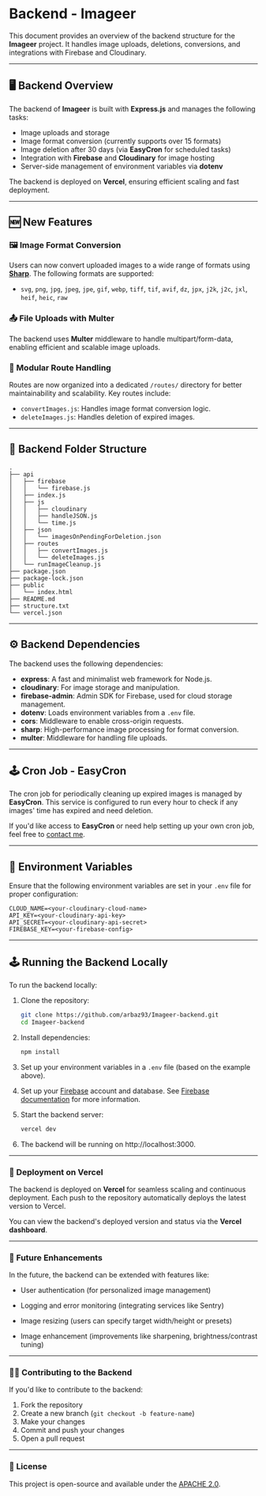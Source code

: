 # Backend - Imageer

This document provides an overview of the backend structure for the **Imageer** project. It handles image uploads, deletions, conversions, and integrations with Firebase and Cloudinary.

---

## 🖥️ Backend Overview

The backend of **Imageer** is built with **Express.js** and manages the following tasks:

- Image uploads and storage
- Image format conversion (currently supports over 15 formats)
- Image deletion after 30 days (via **EasyCron** for scheduled tasks)
- Integration with **Firebase** and **Cloudinary** for image hosting
- Server-side management of environment variables via **dotenv**

The backend is deployed on **Vercel**, ensuring efficient scaling and fast deployment.

---

## 🆕 New Features

### 🖼️ Image Format Conversion

Users can now convert uploaded images to a wide range of formats using [**Sharp**](https://sharp.pixelplumbing.com/). The following formats are supported:

- `svg`, `png`, `jpg`, `jpeg`, `jpe`, `gif`, `webp`, `tiff`, `tif`, `avif`, `dz`, `jpx`, `j2k`, `j2c`, `jxl`, `heif`, `heic`, `raw`

### 📤 File Uploads with Multer

The backend uses **Multer** middleware to handle multipart/form-data, enabling efficient and scalable image uploads.

### 🧭 Modular Route Handling

Routes are now organized into a dedicated `/routes/` directory for better maintainability and scalability. Key routes include:

- `convertImages.js`: Handles image format conversion logic.
- `deleteImages.js`: Handles deletion of expired images.

---

## 📁 Backend Folder Structure

```
.
├── api
│   ├── firebase
│   │   └── firebase.js
│   ├── index.js
│   ├── js
│   │   ├── cloudinary
│   │   ├── handleJSON.js
│   │   └── time.js
│   ├── json
│   │   └── imagesOnPendingForDeletion.json
│   ├── routes
│   │   ├── convertImages.js
│   │   └── deleteImages.js
│   └── runImageCleanup.js
├── package.json
├── package-lock.json
├── public
│   └── index.html
├── README.md
├── structure.txt
└── vercel.json
```

---

## ⚙️ Backend Dependencies

The backend uses the following dependencies:

- **express**: A fast and minimalist web framework for Node.js.
- **cloudinary**: For image storage and manipulation.
- **firebase-admin**: Admin SDK for Firebase, used for cloud storage management.
- **dotenv**: Loads environment variables from a `.env` file.
- **cors**: Middleware to enable cross-origin requests.
- **sharp**: High-performance image processing for format conversion.
- **multer**: Middleware for handling file uploads.

---

## 🕹️ Cron Job - EasyCron

The cron job for periodically cleaning up expired images is managed by **EasyCron**. This service is configured to run every hour to check if any images' time has expired and need deletion.

If you'd like access to **EasyCron** or need help setting up your own cron job, feel free to [contact me](mailto:yousafarbaz.dev@gmail.com).

---

## 📝 Environment Variables

Ensure that the following environment variables are set in your `.env` file for proper configuration:

```
CLOUD_NAME=<your-cloudinary-cloud-name> 
API_KEY=<your-cloudinary-api-key> 
API_SECRET=<your-cloudinary-api-secret>
FIREBASE_KEY=<your-firebase-config> 
```

---

## 🕹️ Running the Backend Locally

To run the backend locally:

1. Clone the repository:

   ```bash
   git clone https://github.com/arbaz93/Imageer-backend.git
   cd Imageer-backend
   ```

2. Install dependencies:

   ```bash
   npm install
   ```

3. Set up your environment variables in a `.env` file (based on the example above).

4. Set up your [Firebase](https://firebase.google.com/) account and database. See [Firebase documentation](https://firebase.google.com/docs) for more information.

5. Start the backend server:

   ```bash
   vercel dev
   ```

6. The backend will be running on http://localhost:3000.

---

### 🚀 Deployment on Vercel

The backend is deployed on **Vercel** for seamless scaling and continuous deployment. Each push to the repository automatically deploys the latest version to Vercel.

You can view the backend's deployed version and status via the **Vercel dashboard**.

---

### 🚀 Future Enhancements

In the future, the backend can be extended with features like:

- User authentication (for personalized image management)

- Logging and error monitoring (integrating services like Sentry)

- Image resizing (users can specify target width/height or presets)

- Image enhancement (improvements like sharpening, brightness/contrast tuning)

---

### 🧑‍💻 Contributing to the Backend

If you'd like to contribute to the backend:

1. Fork the repository
2. Create a new branch (`git checkout -b feature-name`)
3. Make your changes
4. Commit and push your changes
5. Open a pull request

---

### 📄 License

This project is open-source and available under the [APACHE 2.0](LICENSE).
